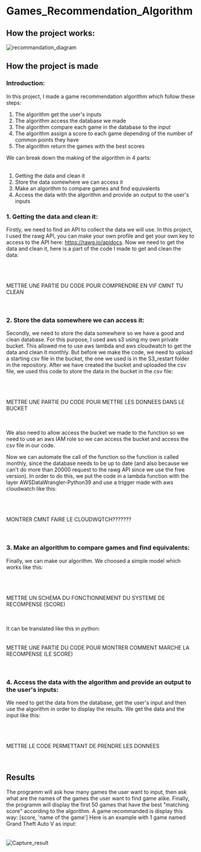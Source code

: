 # Games_Recommendation_Algorithm

## How the project works:
![recommandation_diagram](https://user-images.githubusercontent.com/127619531/224561655-c6adcac4-3761-4b98-a2aa-1c485ca23007.png)



## How the project is made
### Introduction:
In this project, I made a game recommendation algorithm which follow these steps:<br>
1. The algorithm get the user's inputs
2. The algorithm access the database we made
3. The algorithm compare each game in the database to the input
4. The algorithm assign a score to each game depending of the number of common points they have
5. The algorithm return the games with the best scores

We can break down the making of the algorithm in 4 parts:<br><br>
1. Getting the data and clean it
2. Store the data somewhere we can access it
3. Make an algorithm to compare games and find equivalents
4. Access the data with the algorithm and provide an output to the user's inputs


### 1. Getting the data and clean it:
Firstly, we need to find an API to collect the data we will use. In this project, I used the rawg API, you can make your own profile and get your own key to access to the API here: https://rawg.io/apidocs. Now we need to get the data and clean it, here is a part of the code I made to get and clean the data:

<br><br><br>
METTRE UNE PARTIE DU CODE POUR COMPRENDRE EN VIF CMNT TU CLEAN 
<br><br><br>

### 2. Store the data somewhere we can access it:
Secondly, we need to store the data somewhere so we have a good and clean database. For this purpose, I used aws s3 using my own private bucket. This allowed me to use aws lambda and aws cloudwatch to get the data and clean it monthly. But before we make the code, we need to upload a starting csv file in the bucket, the one we used is in the S3_restart folder in the repository. After we have created the bucket and uploaded the csv file, we used this code to store the data in the bucket in the csv file:

<br><br><br>
METTRE UNE PARTIE DU CODE POUR METTRE LES DONNEES DANS LE BUCKET
<br><br><br>

We also need to allow access the bucket we made to the function so we need to use an aws IAM role so we can access the bucket and access the csv file in our code.

Now we can automate the call of the function so the function is called monthly, since the database needs to be up to date (and also because we can't do more than 20000 request to the rawg API since we use the free version). In order to do this, we put the code in a lambda function with the layer AWSDataWrangler-Python39 and use a trigger made with aws cloudwatch like this:

<br><br><br>
MONTRER CMNT FAIRE LE CLOUDWQTCH???????
<br><br><br>



### 3. Make an algorithm to compare games and find equivalents:
Finally, we can make our algorithm. We choosed a simple model which works like this:

<br><br><br>
METTRE UN SCHEMA DU FONCTIONNEMENT DU SYSTEME DE RECOMPENSE (SCORE)
<br><br><br>

It can be translated like this in python:
<br><br><br>
METTRE UNE PARTIE DU CODE POUR MONTRER COMMENT MARCHE LA RECOMPENSE (LE SCORE)
<br><br><br>



### 4. Access the data with the algorithm and provide an output to the user's inputs:
We need to get the data from the database, get the user's input and then use the algorithm in order to display the results.
We get the data and the input like this:

<br><br><br>
METTRE LE CODE PERMETTANT DE PRENDRE LES DONNEES
<br><br><br>


## Results

The programm will ask how many games the user want to input, then ask what are the names of the games the user want to find game alike.
Finally, the programm will display the first 50 games that have the best "matching score" according to the algorithm.
A game recommanded is display this way: [score, 'name of the game']
Here is an example with 1 game named Grand Theft Auto V as input:
<br><br><br>
![Capture_result](https://user-images.githubusercontent.com/127619531/224831232-05647360-d843-4939-a72e-d34dba8639a2.PNG)
<br><br><br>




